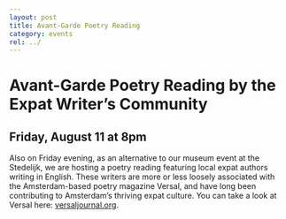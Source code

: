 ```yaml
---
layout: post
title: Avant-Garde Poetry Reading
category: events
rel: ../
---
```


# Avant-Garde Poetry Reading by the Expat Writer’s Community

## Friday, August 11 at 8pm

Also on Friday evening, as an alternative to our museum event at the Stedelijk, we are hosting a poetry reading featuring local expat authors writing in English. These writers are more or less loosely associated with the Amsterdam-based poetry magazine Versal, and have long been contributing to Amsterdam’s thriving expat culture. You can take a look at Versal here: [versaljournal.org](http://www.versaljournal.org/).


<br>
<br>
<br>
<br>
<br>
<br>
<br>